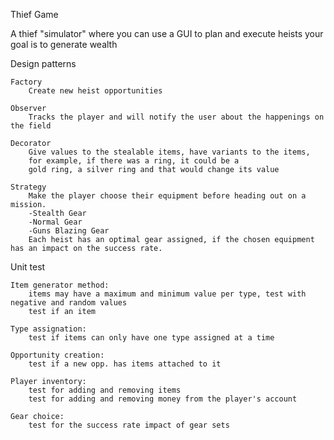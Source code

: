 Thief Game

A thief "simulator" where you can use a GUI to plan and execute heists
your goal is to generate wealth

Design patterns

    Factory
        Create new heist opportunities

    Observer 
        Tracks the player and will notify the user about the happenings on the field

    Decorator
        Give values to the stealable items, have variants to the items,
        for example, if there was a ring, it could be a
        gold ring, a silver ring and that would change its value
        
    Strategy
        Make the player choose their equipment before heading out on a mission.
        -Stealth Gear
        -Normal Gear
        -Guns Blazing Gear
        Each heist has an optimal gear assigned, if the chosen equipment has an impact on the success rate.

Unit test
    
    Item generator method: 
        items may have a maximum and minimum value per type, test with negative and random values
        test if an item 
    
    Type assignation: 
        test if items can only have one type assigned at a time
    
    Opportunity creation:
        test if a new opp. has items attached to it
        
    Player inventory:
        test for adding and removing items
        test for adding and removing money from the player's account
        
    Gear choice:
        test for the success rate impact of gear sets
    
